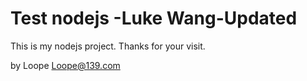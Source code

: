 Test nodejs -Luke Wang-Updated
======

This is my nodejs project. Thanks for your visit.


by Loope
Loope@139.com
